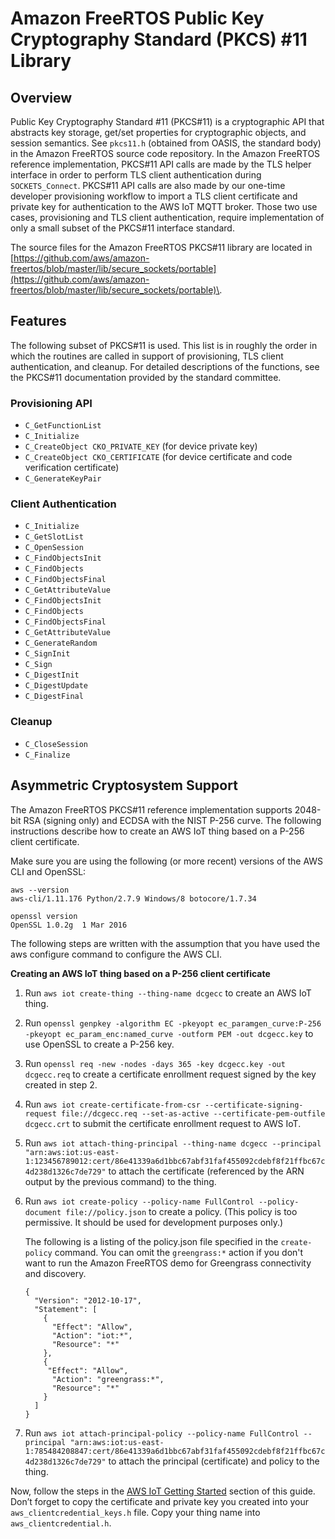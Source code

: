 # Amazon FreeRTOS Public Key Cryptography Standard \(PKCS\) \#11 Library<a name="security-pkcs"></a>

## Overview<a name="freertos-pkcs-overview"></a>

Public Key Cryptography Standard \#11 \(PKCS\#11\) is a cryptographic API that abstracts key storage, get/set properties for cryptographic objects, and session semantics\. See `pkcs11.h` \(obtained from OASIS, the standard body\) in the Amazon FreeRTOS source code repository\. In the Amazon FreeRTOS reference implementation, PKCS\#11 API calls are made by the TLS helper interface in order to perform TLS client authentication during `SOCKETS_Connect`\. PKCS\#11 API calls are also made by our one\-time developer provisioning workflow to import a TLS client certificate and private key for authentication to the AWS IoT MQTT broker\. Those two use cases, provisioning and TLS client authentication, require implementation of only a small subset of the PKCS\#11 interface standard\.

The source files for the Amazon FreeRTOS PKCS\#11 library are located in [https://github.com/aws/amazon-freertos/blob/master/lib/secure_sockets/portable](https://github.com/aws/amazon-freertos/blob/master/lib/secure_sockets/portable)\.

## Features<a name="freertos-pcks-features"></a>

The following subset of PKCS\#11 is used\. This list is in roughly the order in which the routines are called in support of provisioning, TLS client authentication, and cleanup\. For detailed descriptions of the functions, see the PKCS\#11 documentation provided by the standard committee\.

### Provisioning API<a name="pkcs-required-provision"></a>
+ `C_GetFunctionList`
+ `C_Initialize`
+ `C_CreateObject CKO_PRIVATE_KEY` \(for device private key\)
+ `C_CreateObject CKO_CERTIFICATE` \(for device certificate and code verification certificate\)
+ `C_GenerateKeyPair`

### Client Authentication<a name="pkcs-required-client-auth"></a>
+ `C_Initialize`
+ `C_GetSlotList`
+ `C_OpenSession`
+ `C_FindObjectsInit`
+ `C_FindObjects`
+ `C_FindObjectsFinal`
+ `C_GetAttributeValue`
+ `C_FindObjectsInit`
+ `C_FindObjects`
+ `C_FindObjectsFinal`
+ `C_GetAttributeValue`
+ `C_GenerateRandom`
+ `C_SignInit`
+ `C_Sign`
+ `C_DigestInit`
+ `C_DigestUpdate`
+ `C_DigestFinal`

### Cleanup<a name="pkcs-required-cleanup"></a>
+ `C_CloseSession`
+ `C_Finalize`

## Asymmetric Cryptosystem Support<a name="pkcs-asym-crypto"></a>

The Amazon FreeRTOS PKCS\#11 reference implementation supports 2048\-bit RSA \(signing only\) and ECDSA with the NIST P\-256 curve\. The following instructions describe how to create an AWS IoT thing based on a P\-256 client certificate\.

Make sure you are using the following \(or more recent\) versions of the AWS CLI and OpenSSL:

```
aws --version
aws-cli/1.11.176 Python/2.7.9 Windows/8 botocore/1.7.34

openssl version
OpenSSL 1.0.2g  1 Mar 2016
```

The following steps are written with the assumption that you have used the aws configure command to configure the AWS CLI\.

**Creating an AWS IoT thing based on a P\-256 client certificate**

1. Run `aws iot create-thing --thing-name dcgecc` to create an AWS IoT thing\.

1. Run `openssl genpkey -algorithm EC -pkeyopt ec_paramgen_curve:P-256 -pkeyopt ec_param_enc:named_curve -outform PEM -out dcgecc.key` to use OpenSSL to create a P\-256 key\.

1. Run `openssl req -new -nodes -days 365 -key dcgecc.key -out dcgecc.req` to create a certificate enrollment request signed by the key created in step 2\.

1. Run `aws iot create-certificate-from-csr --certificate-signing-request file://dcgecc.req --set-as-active --certificate-pem-outfile dcgecc.crt` to submit the certificate enrollment request to AWS IoT\.

1. Run `aws iot attach-thing-principal --thing-name dcgecc --principal "arn:aws:iot:us-east-1:123456789012:cert/86e41339a6d1bbc67abf31faf455092cdebf8f21ffbc67c4d238d1326c7de729"` to attach the certificate \(referenced by the ARN output by the previous command\) to the thing\.

1. Run `aws iot create-policy --policy-name FullControl --policy-document file://policy.json` to create a policy\. \(This policy is too permissive\. It should be used for development purposes only\.\)

   The following is a listing of the policy\.json file specified in the `create-policy` command\. You can omit the `greengrass:*` action if you don't want to run the Amazon FreeRTOS demo for Greengrass connectivity and discovery\.

   ```
   {
     "Version": "2012-10-17",
     "Statement": [
       {
         "Effect": "Allow",
         "Action": "iot:*",
         "Resource": "*"
       },
       {
        "Effect": "Allow",
         "Action": "greengrass:*",
         "Resource": "*"
       }
     ]
   }
   ```

1. Run `aws iot attach-principal-policy --policy-name FullControl --principal "arn:aws:iot:us-east-1:785484208847:cert/86e41339a6d1bbc67abf31faf455092cdebf8f21ffbc67c4d238d1326c7de729"` to attach the principal \(certificate\) and policy to the thing\. 

Now, follow the steps in the [AWS IoT Getting Started](http://docs.aws.amazon.com/iot/latest/developerguide/iot-gs.html) section of this guide\. Don’t forget to copy the certificate and private key you created into your `aws_clientcredential_keys.h` file\. Copy your thing name into `aws_clientcredential.h`\.